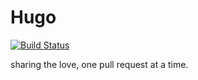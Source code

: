 # Hugo

[![Build Status](https://travis-ci.org/hugbotme/hug-go.svg?branch=master)](https://travis-ci.org/hugbotme/hug-go)

sharing the love, one pull request at a time.
